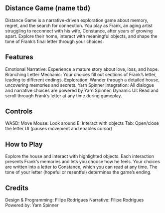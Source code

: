## Distance Game (name tbd)

Distance Game is a narrative-driven exploration game about memory, regret, and the search for connection. You play as Frank, an aging artist struggling to reconnect with his wife, Constance, after years of growing apart. Explore their home, interact with meaningful objects, and shape the tone of Frank’s final letter through your choices.

## Features
Emotional Narrative: Experience a mature story about love, loss, and hope.
Branching Letter Mechanic: Your choices fill out sections of Frank’s letter, leading to different endings.
Exploration: Wander through a detailed house, uncovering memories and secrets.
Yarn Spinner Integration: All dialogue and narrative choices are powered by Yarn Spinner.
Dynamic UI: Read and scroll through Frank’s letter at any time during gameplay.

## Controls
WASD: Move
Mouse: Look around
E: Interact with objects
Tab: Open/close the letter UI (pauses movement and enables cursor)
## How to Play
Explore the house and interact with highlighted objects.
Each interaction presents Frank’s memories and lets you choose how he feels.
Your choices are written into a letter to Constance, which you can read at any time.
The tone of your letter (hopeful or resentful) determines the game’s ending.


## Credits
Design & Programming: Filipe Rodrigues
Narrative: Filipe Rodrigues
Powered by: Yarn Spinner
